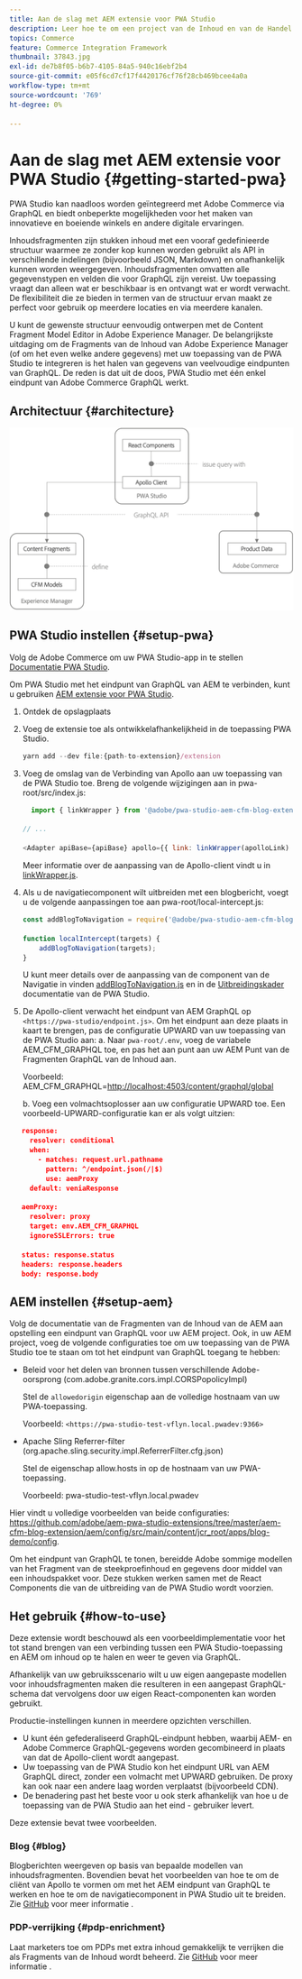 ```yaml
---
title: Aan de slag met AEM extensie voor PWA Studio
description: Leer hoe te om een project van de Inhoud en van de Handel van de AEM zonder titel met PWA Studio op te stellen.
topics: Commerce
feature: Commerce Integration Framework
thumbnail: 37843.jpg
exl-id: de7b8f05-b6b7-4105-84a5-940c16ebf2b4
source-git-commit: e05f6cd7cf17f4420176cf76f28cb469bcee4a0a
workflow-type: tm+mt
source-wordcount: '769'
ht-degree: 0%

---
```


# Aan de slag met AEM extensie voor PWA Studio {#getting-started-pwa}

PWA Studio kan naadloos worden geïntegreerd met Adobe Commerce via GraphQL en biedt onbeperkte mogelijkheden voor het maken van innovatieve en boeiende winkels en andere digitale ervaringen.

Inhoudsfragmenten zijn stukken inhoud met een vooraf gedefinieerde structuur waarmee ze zonder kop kunnen worden gebruikt als API in verschillende indelingen (bijvoorbeeld JSON, Markdown) en onafhankelijk kunnen worden weergegeven. Inhoudsfragmenten omvatten alle gegevenstypen en velden die voor GraphQL zijn vereist. Uw toepassing vraagt dan alleen wat er beschikbaar is en ontvangt wat er wordt verwacht. De flexibiliteit die ze bieden in termen van de structuur ervan maakt ze perfect voor gebruik op meerdere locaties en via meerdere kanalen.

U kunt de gewenste structuur eenvoudig ontwerpen met de Content Fragment Model Editor in Adobe Experience Manager. De belangrijkste uitdaging om de Fragments van de Inhoud van Adobe Experience Manager (of om het even welke andere gegevens) met uw toepassing van de PWA Studio te integreren is het halen van gegevens van veelvoudige eindpunten van GraphQL. De reden is dat uit de doos, PWA Studio met één enkel eindpunt van Adobe Commerce GraphQL werkt.

## Architectuur {#architecture}

![PWA zonder kop](/help/commerce/cif/assets/pwa-studio/PWA-Studio_Architecture.png)

## PWA Studio instellen {#setup-pwa}

Volg de Adobe Commerce om uw PWA Studio-app in te stellen [Documentatie PWA Studio](https://developer.adobe.com/commerce/pwa-studio/tutorials/).

Om PWA Studio met het eindpunt van GraphQL van AEM te verbinden, kunt u gebruiken [AEM extensie voor PWA Studio](https://github.com/adobe/aem-pwa-studio-extensions).

1. Ontdek de opslagplaats

1. Voeg de extensie toe als ontwikkelafhankelijkheid in de toepassing PWA Studio.

   ```javascript
   yarn add --dev file:{path-to-extension}/extension
   ```

1. Voeg de omslag van de Verbinding van Apollo aan uw toepassing van de PWA Studio toe. Breng de volgende wijzigingen aan in pwa-root/src/index.js:

   ```javascript
     import { linkWrapper } from '@adobe/pwa-studio-aem-cfm-blog-extension';
   
   // ...
   
   <Adapter apiBase={apiBase} apollo={{ link: linkWrapper(apolloLink) }} store={store}>
   ```

   Meer informatie over de aanpassing van de Apollo-client vindt u in [linkWrapper.js](https://github.com/adobe/aem-pwa-studio-extensions/blob/master/aem-cfm-blog-extension/extension/src/linkWrapper.js).

1. Als u de navigatiecomponent wilt uitbreiden met een blogbericht, voegt u de volgende aanpassingen toe aan pwa-root/local-intercept.js:

   ```javascript
   const addBlogToNavigation = require('@adobe/pwa-studio-aem-cfm-blog-extension/src/addBlogToNavigation');
   
   function localIntercept(targets) {
       addBlogToNavigation(targets);
   }    
   ```

   U kunt meer details over de aanpassing van de component van de Navigatie in vinden [addBlogToNavigation.js](https://github.com/adobe/aem-pwa-studio-extensions/blob/master/aem-cfm-blog-extension/extension/src/addBlogToNavigation.js) en in de [Uitbreidingskader](https://developer.adobe.com/commerce/pwa-studio/guides/general-concepts/extensibility/) documentatie van de PWA Studio.

1. De Apollo-client verwacht het eindpunt van AEM GraphQL op `<https://pwa-studio/endpoint.js>`. Om het eindpunt aan deze plaats in kaart te brengen, pas de configuratie UPWARD van uw toepassing van de PWA Studio aan: a. Naar `pwa-root/.env`, voeg de variabele AEM_CFM_GRAPHQL toe, en pas het aan punt aan uw AEM Punt van de Fragmenten GraphQL van de Inhoud aan.

   Voorbeeld: AEM_CFM_GRAPHQL=<http://localhost:4503/content/graphql/global>

   b. Voeg een volmachtsoplosser aan uw configuratie UPWARD toe. Een voorbeeld-UPWARD-configuratie kan er als volgt uitzien:

```json
   response:
     resolver: conditional
     when:
       - matches: request.url.pathname
         pattern: ^/endpoint.json(/|$)
         use: aemProxy
     default: veniaResponse

   aemProxy:
     resolver: proxy
     target: env.AEM_CFM_GRAPHQL
     ignoreSSLErrors: true

   status: response.status
   headers: response.headers
   body: response.body
```

## AEM instellen {#setup-aem}

Volg de documentatie van de Fragmenten van de Inhoud van de AEM aan opstelling een eindpunt van GraphQL voor uw AEM project. Ook, in uw AEM project, voeg de volgende configuraties toe om uw toepassing van de PWA Studio toe te staan om tot het eindpunt van GraphQL toegang te hebben:

* Beleid voor het delen van bronnen tussen verschillende Adobe-oorsprong (com.adobe.granite.cors.impl.CORSPopolicyImpl)

   Stel de `allowedorigin` eigenschap aan de volledige hostnaam van uw PWA-toepassing.

   Voorbeeld:  `<https://pwa-studio-test-vflyn.local.pwadev:9366>`

* Apache Sling Referrer-filter (org.apache.sling.security.impl.ReferrerFilter.cfg.json)

   Stel de eigenschap allow.hosts in op de hostnaam van uw PWA-toepassing.

   Voorbeeld: pwa-studio-test-vflyn.local.pwadev

Hier vindt u volledige voorbeelden van beide configuraties: <https://github.com/adobe/aem-pwa-studio-extensions/tree/master/aem-cfm-blog-extension/aem/config/src/main/content/jcr_root/apps/blog-demo/config>.

Om het eindpunt van GraphQL te tonen, bereidde Adobe sommige modellen van het Fragment van de steekproefinhoud en gegevens door middel van een inhoudspakket voor. Deze stukken werken samen met de React Components die van de uitbreiding van de PWA Studio wordt voorzien.

## Het gebruik {#how-to-use}

Deze extensie wordt beschouwd als een voorbeeldimplementatie voor het tot stand brengen van een verbinding tussen een PWA Studio-toepassing en AEM om inhoud op te halen en weer te geven via GraphQL.

Afhankelijk van uw gebruiksscenario wilt u uw eigen aangepaste modellen voor inhoudsfragmenten maken die resulteren in een aangepast GraphQL-schema dat vervolgens door uw eigen React-componenten kan worden gebruikt.

Productie-instellingen kunnen in meerdere opzichten verschillen.

* U kunt één gefederaliseerd GraphQL-eindpunt hebben, waarbij AEM- en Adobe Commerce GraphQL-gegevens worden gecombineerd in plaats van dat de Apollo-client wordt aangepast.
* Uw toepassing van de PWA Studio kon het eindpunt URL van AEM GraphQL direct, zonder een volmacht met UPWARD gebruiken. De proxy kan ook naar een andere laag worden verplaatst (bijvoorbeeld CDN).
* De benadering past het beste voor u ook sterk afhankelijk van hoe u de toepassing van de PWA Studio aan het eind - gebruiker levert.

Deze extensie bevat twee voorbeelden.

### Blog {#blog}

Blogberichten weergeven op basis van bepaalde modellen van inhoudsfragmenten. Bovendien bevat het voorbeelden van hoe te om de cliënt van Apollo te vormen om met het AEM eindpunt van GraphQL te werken en hoe te om de navigatiecomponent in PWA Studio uit te breiden. Zie [GitHub](https://github.com/adobe/aem-pwa-studio-extensions/tree/master/aem-cfm-blog-extension) voor meer informatie .

### PDP-verrijking {#pdp-enrichment}

Laat marketers toe om PDPs met extra inhoud gemakkelijk te verrijken die als Fragments van de Inhoud wordt beheerd. Zie [GitHub](https://github.com/adobe/aem-pwa-studio-extensions/tree/master/aem-cif-product-page-extension) voor meer informatie .
